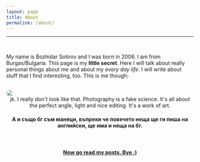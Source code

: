 ```yaml
---
layout: page
title: About
permalink: /about/
---
```


---
<br>

My name is Bozhidar Sotirov and I was born in 2006. I am from Burgas/Bulgaria. This page is my **little secret**. Here I will talk about really personal things about me and about my *every day life*. I will write about stuff that I find interesting, too. This is me though:  <br>


<img style = "  border-radius: 20px; margin: 0 auto; display: block;margin-top: 30px;" src = "/bojkos-thoughts/assets/images/me.jpg">  

<center>
jk. I really don't look like that. Photography is a fake science. It's all about the perfect angle, light and nice editing. It's a work of art.
 <br>

<h4> А и също бг съм маняци, въпреки че повечето неща ще ги пиша на английски, ще има и неща на бг. </h4>
</center>
 
<br>

<h4 style = "text-align: center; text-decoration: underline; ">Now go read my posts. Bye ;)</h4>
